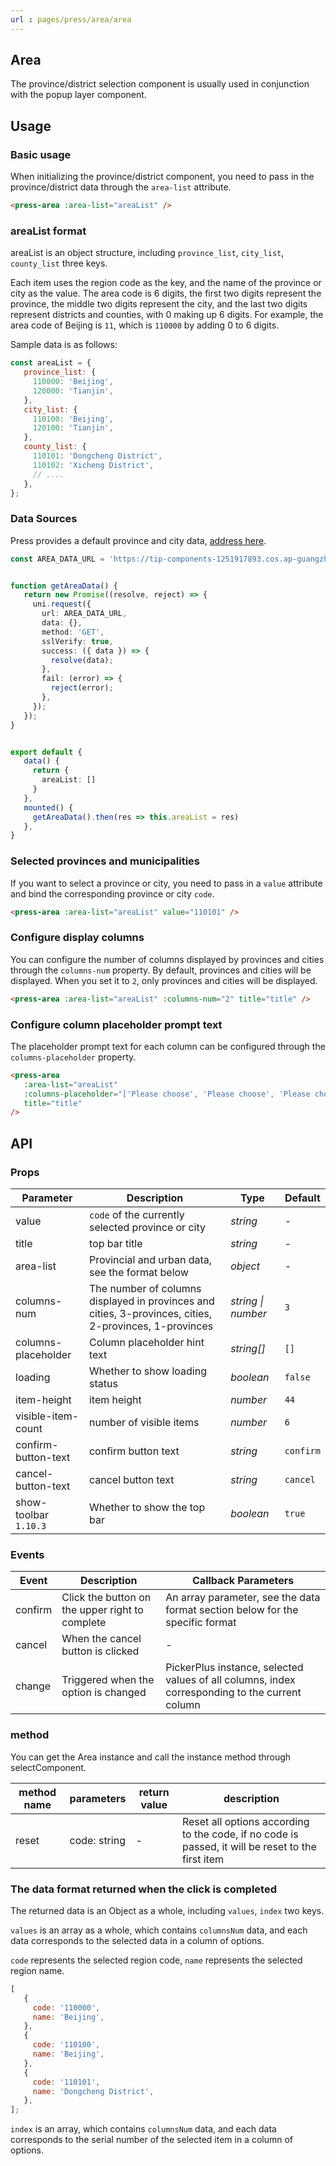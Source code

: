 ```yaml
---
url : pages/press/area/area
---
```


## Area

The province/district selection component is usually used in conjunction with the popup layer component.

## Usage

### Basic usage

When initializing the province/district component, you need to pass in the province/district data through the `area-list` attribute.

```html
<press-area :area-list="areaList" />
```

### areaList format

areaList is an object structure, including `province_list`, `city_list`, `county_list` three keys.

Each item uses the region code as the key, and the name of the province or city as the value. The area code is 6 digits, the first two digits represent the province, the middle two digits represent the city, and the last two digits represent districts and counties, with 0 making up 6 digits. For example, the area code of Beijing is `11`, which is `110000` by adding 0 to 6 digits.

Sample data is as follows:

```js
const areaList = {
   province_list: {
     110000: 'Beijing',
     120000: 'Tianjin',
   },
   city_list: {
     110100: 'Beijing',
     120100: 'Tianjin',
   },
   county_list: {
     110101: 'Dongcheng District',
     110102: 'Xicheng District',
     // ....
   },
};
```

### Data Sources

Press provides a default province and city data, [address here](https://tip-components-1251917893.cos.ap-guangzhou.myqcloud.com/rb/front-open-config__match__default__area_data.json).



```ts
const AREA_DATA_URL = 'https://tip-components-1251917893.cos.ap-guangzhou.myqcloud.com/rb/front-open-config__match__default__area_data.json';


function getAreaData() {
   return new Promise((resolve, reject) => {
     uni.request({
       url: AREA_DATA_URL,
       data: {},
       method: 'GET',
       sslVerify: true,
       success: ({ data }) => {
         resolve(data);
       },
       fail: (error) => {
         reject(error);
       },
     });
   });
}


export default {
   data() {
     return {
       areaList: []
     }
   },
   mounted() {
     getAreaData().then(res => this.areaList = res)
   },
}
```

### Selected provinces and municipalities

If you want to select a province or city, you need to pass in a `value` attribute and bind the corresponding province or city `code`.

```html
<press-area :area-list="areaList" value="110101" />
```

### Configure display columns

You can configure the number of columns displayed by provinces and cities through the `columns-num` property. By default, provinces and cities will be displayed. When you set it to `2`, only provinces and cities will be displayed.

```html
<press-area :area-list="areaList" :columns-num="2" title="title" />
```

### Configure column placeholder prompt text

The placeholder prompt text for each column can be configured through the `columns-placeholder` property.

```html
<press-area
   :area-list="areaList"
   :columns-placeholder="['Please choose', 'Please choose', 'Please choose']"
   title="title"
/>
```


## API

### Props

| Parameter             | Description                                                                                            | Type               | Default   |
| --------------------- | ------------------------------------------------------------------------------------------------------ | ------------------ | --------- |
| value                 | `code` of the currently selected province or city                                                      | _string_           | -         |
| title                 | top bar title                                                                                          | _string_           | -         |
| area-list             | Provincial and urban data, see the format below                                                        | _object_           | -         |
| columns-num           | The number of columns displayed in provinces and cities, 3-provinces, cities, 2-provinces, 1-provinces | _string \| number_ | `3`       |
| columns-placeholder   | Column placeholder hint text                                                                           | _string[]_         | `[]`      |
| loading               | Whether to show loading status                                                                         | _boolean_          | `false`   |
| item-height           | item height                                                                                            | _number_           | `44`      |
| visible-item-count    | number of visible items                                                                                | _number_           | `6`       |
| confirm-button-text   | confirm button text                                                                                    | _string_           | `confirm` |
| cancel-button-text    | cancel button text                                                                                     | _string_           | `cancel`  |
| show-toolbar `1.10.3` | Whether to show the top bar                                                                            | _boolean_          | `true`    |

### Events

| Event   | Description                                     | Callback Parameters                                                                        |
| ------- | ----------------------------------------------- | ------------------------------------------------------------------------------------------ |
| confirm | Click the button on the upper right to complete | An array parameter, see the data format section below for the specific format              |
| cancel  | When the cancel button is clicked               | -                                                                                          |
| change  | Triggered when the option is changed            | PickerPlus instance, selected values of all columns, index corresponding to the current column |

### method

You can get the Area instance and call the instance method through selectComponent.

| method name | parameters   | return value | description                                                                                       |
| ----------- | ------------ | ------------ | ------------------------------------------------------------------------------------------------- |
| reset       | code: string | -            | Reset all options according to the code, if no code is passed, it will be reset to the first item |

### The data format returned when the click is completed

The returned data is an Object as a whole, including `values`, `index` two keys.

`values` is an array as a whole, which contains `columnsNum` data, and each data corresponds to the selected data in a column of options.

`code` represents the selected region code, `name` represents the selected region name.

```javascript
[
   {
     code: '110000',
     name: 'Beijing',
   },
   {
     code: '110100',
     name: 'Beijing',
   },
   {
     code: '110101',
     name: 'Dongcheng District',
   },
];
```

`index` is an array, which contains `columnsNum` data, and each data corresponds to the serial number of the selected item in a column of options.